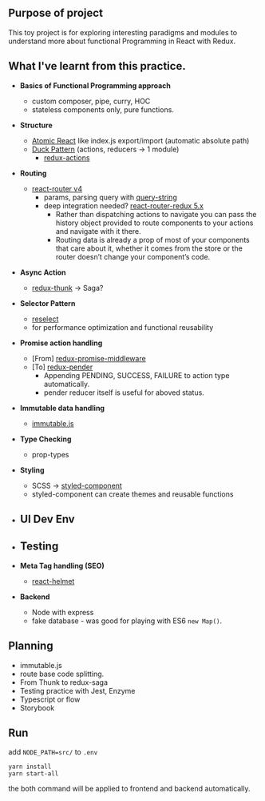 ## Purpose of project
This toy project is for exploring interesting paradigms and modules to understand more about functional Programming in React with Redux.

## What I've learnt from this practice.
- **Basics of Functional Programming approach**
  - custom composer, pipe, curry, HOC
  - stateless components only, pure functions.
- **Structure**
  - [Atomic React](https://arc.js.org/) like index.js export/import (automatic absolute path)
  - [Duck Pattern](https://github.com/erikras/ducks-modular-redux) (actions, reducers -> 1 module)
    - [redux-actions](https://github.com/reduxactions/redux-actions)
- **Routing**
  - [react-router v4](https://reacttraining.com/react-router/web/guides/quick-start)
    - params, parsing query with [query-string](https://github.com/sindresorhus/query-string)
    - deep integration needed? [react-router-redux 5.x ](https://github.com/reacttraining/react-router/tree/master/packages/react-router-redux)
      - Rather than dispatching actions to navigate you can pass the history object provided to route components to your actions and navigate with it there.
      - Routing data is already a prop of most of your components that care about it, whether it comes from the store or the router doesn’t change your component’s code.
- **Async Action**
  - [redux-thunk](https://github.com/gaearon/redux-thunk) -> Saga?
- **Selector Pattern**
  - [reselect](https://github.com/reactjs/reselect)
  - for performance optimization and functional reusability
- **Promise action handling**
  - [From] [redux-promise-middleware](https://github.com/pburtchaell/redux-promise-middleware)
  - [To] [redux-pender](https://github.com/velopert/redux-pender)
    - Appending PENDING, SUCCESS, FAILURE to action type automatically.
    - pender reducer itself is useful for aboved status.
- **Immutable data handling**
  - [immutable.js](https://facebook.github.io/immutable-js/)
- **Type Checking**
  - prop-types
- **Styling**
  - SCSS -> [styled-component](https://www.styled-components.com/)
  - styled-component can create themes and reusable functions

- **UI Dev Env**
  -
- **Testing**
  -
- **Meta Tag handling (SEO)**
  - [react-helmet](https://github.com/nfl/react-helmet)
- **Backend**
  - Node with express
  - fake database - was good for playing with ES6 `new Map()`.

## Planning
- immutable.js
- route base code splitting.
- From Thunk to redux-saga
- Testing practice with Jest, Enzyme
- Typescript or flow
- Storybook

## Run
add `NODE_PATH=src/` to `.env`
```
yarn install
yarn start-all
```
the both command will be applied to frontend and backend automatically.
